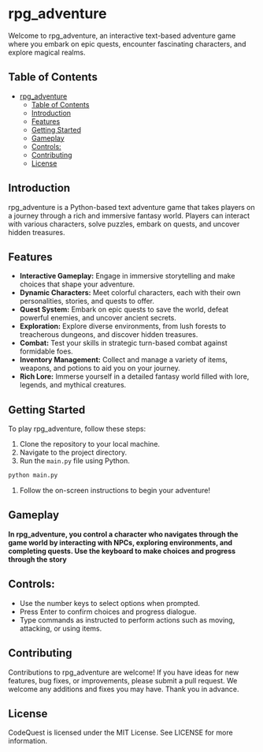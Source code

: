 # rpg_adventure

Welcome to rpg_adventure, an interactive text-based adventure game where you embark on epic quests, encounter fascinating characters, and explore magical realms.

## Table of Contents

- [rpg\_adventure](#rpg_adventure)
  - [Table of Contents](#table-of-contents)
  - [Introduction](#introduction)
  - [Features](#features)
  - [Getting Started](#getting-started)
  - [Gameplay](#gameplay)
  - [Controls:](#controls)
  - [Contributing](#contributing)
  - [License](#license)

## Introduction

rpg_adventure is a Python-based text adventure game that takes players on a journey through a rich and immersive fantasy world. Players can interact with various characters, solve puzzles, embark on quests, and uncover hidden treasures.

## Features

- **Interactive Gameplay:** Engage in immersive storytelling and make choices that shape your adventure.
- **Dynamic Characters:** Meet colorful characters, each with their own personalities, stories, and quests to offer.
- **Quest System:** Embark on epic quests to save the world, defeat powerful enemies, and uncover ancient secrets.
- **Exploration:** Explore diverse environments, from lush forests to treacherous dungeons, and discover hidden treasures.
- **Combat:** Test your skills in strategic turn-based combat against formidable foes.
- **Inventory Management:** Collect and manage a variety of items, weapons, and potions to aid you on your journey.
- **Rich Lore:** Immerse yourself in a detailed fantasy world filled with lore, legends, and mythical creatures.

## Getting Started

To play rpg_adventure, follow these steps:

1. Clone the repository to your local machine.
2. Navigate to the project directory.
3. Run the `main.py` file using Python.

```bash
python main.py
```

1. Follow the on-screen instructions to begin your adventure!

## Gameplay

__In rpg_adventure, you control a character who navigates through the game world by interacting with NPCs, exploring environments, and completing quests. Use the keyboard to make choices and progress through the story__

## Controls:

- Use the number keys to select options when prompted.
- Press Enter to confirm choices and progress dialogue.
- Type commands as instructed to perform actions such as moving, attacking, or using items.

## Contributing

Contributions to rpg_adventure are welcome! If you have ideas for new features, bug fixes, or improvements, please submit a pull request. We welcome any additions and fixes you may have. Thank you in advance.


## License

CodeQuest is licensed under the MIT License. See LICENSE for more information.
